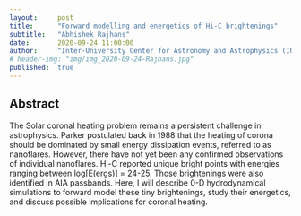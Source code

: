 ```yaml
---
layout:     post
title:      "Forward modelling and energetics of Hi-C brightenings"
subtitle:   "Abhishek Rajhans"
date:       2020-09-24 11:00:00
author:     "Inter-University Center for Astronomy and Astrophysics (IUCAA), Pune, India"
# header-img: "img/img_2020-09-24-Rajhans.jpg"
published:  true
---
```


## Abstract
The Solar coronal heating problem remains a persistent challenge in astrophysics. Parker postulated back in 1988 that the heating of corona should be dominated by small energy dissipation events, referred to as nanoflares. However, there have not yet been any confirmed observations of individual nanoflares. Hi-C reported unique bright points with energies ranging between log[E(ergs)] = 24-25. Those brightenings were also identified in AIA passbands. Here, I will describe 0-D hydrodynamical simulations to forward model these tiny brightenings, study their energetics, and discuss possible implications for coronal heating.
